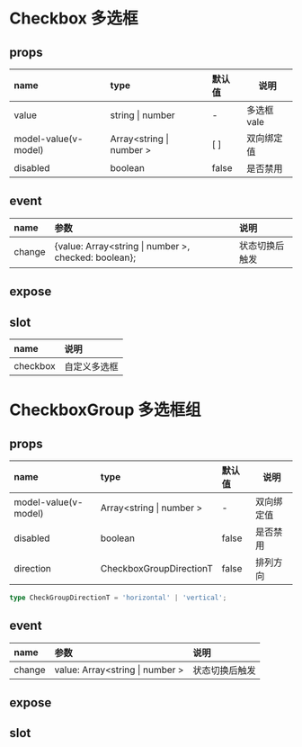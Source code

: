 # Checkbox 多选框

## props

| name                 | type                      | 默认值 | 说明        |
| :------------------- | :------------------------ | :----- | ----------- |
| value                | string \| number          | -      | 多选框 vale |
| model-value(v-model) | Array<string \| number \> | [ ]    | 双向绑定值  |
| disabled             | boolean                   | false  | 是否禁用    |

## event

| name   | 参数                                                  | 说明           |
| :----- | :---------------------------------------------------- | :------------- |
| change | {value: Array<string \| number \>, checked: boolean}; | 状态切换后触发 |

## expose

## slot

| name     | 说明         |
| :------- | :----------- |
| checkbox | 自定义多选框 |

# CheckboxGroup 多选框组

## props

| name                 | type                      | 默认值 | 说明       |
| :------------------- | :------------------------ | :----- | ---------- |
| model-value(v-model) | Array<string \| number \> | -      | 双向绑定值 |
| disabled             | boolean                   | false  | 是否禁用   |
| direction            | CheckboxGroupDirectionT   | false  | 排列方向   |

```ts
type CheckGroupDirectionT = 'horizontal' | 'vertical';
```

## event

| name   | 参数                             | 说明           |
| :----- | :------------------------------- | :------------- |
| change | value: Array<string \| number \> | 状态切换后触发 |

## expose

## slot

